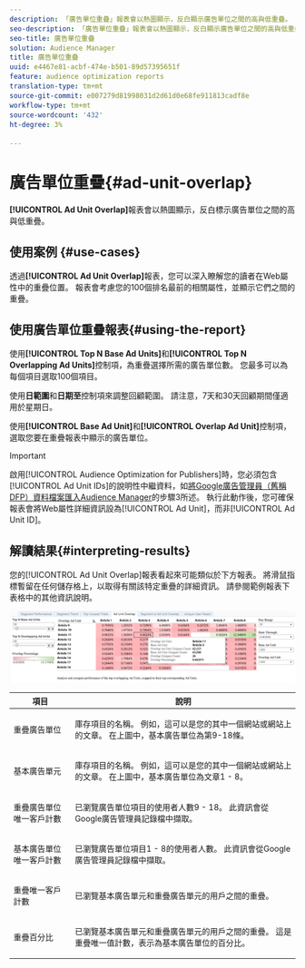 ```yaml
---
description: 「廣告單位重疊」報表會以熱圖顯示，反白顯示廣告單位之間的高與低重疊。
seo-description: 「廣告單位重疊」報表會以熱圖顯示，反白顯示廣告單位之間的高與低重疊。
seo-title: 廣告單位重疊
solution: Audience Manager
title: 廣告單位重疊
uuid: e4467e81-acbf-474e-b501-89d57395651f
feature: audience optimization reports
translation-type: tm+mt
source-git-commit: e007279d81998031d2d61d0e68fe911813cadf8e
workflow-type: tm+mt
source-wordcount: '432'
ht-degree: 3%

---
```



# 廣告單位重疊{#ad-unit-overlap}

**[!UICONTROL Ad Unit Overlap]**&#x200B;報表會以熱圖顯示，反白標示廣告單位之間的高與低重疊。

## 使用案例 {#use-cases}

透過&#x200B;**[!UICONTROL Ad Unit Overlap]**&#x200B;報表，您可以深入瞭解您的讀者在Web屬性中的重疊位置。 報表會考慮您的100個排名最前的相關屬性，並顯示它們之間的重疊。

## 使用廣告單位重疊報表{#using-the-report}

使用&#x200B;**[!UICONTROL Top N Base Ad Units]**&#x200B;和&#x200B;**[!UICONTROL Top N Overlapping Ad Units]**&#x200B;控制項，為重疊選擇所需的廣告單位數。 您最多可以為每個項目選取100個項目。

使用&#x200B;**日範圍**&#x200B;和&#x200B;**日期至**&#x200B;控制項來調整回顧範圍。 請注意，7天和30天回顧期間僅適用於星期日。

使用&#x200B;**[!UICONTROL Base Ad Unit]**&#x200B;和&#x200B;**[!UICONTROL Overlap Ad Unit]**&#x200B;控制項，選取您要在重疊報表中顯示的廣告單位。

>[!IMPORTANT]
>
>啟用[!UICONTROL Audience Optimization for Publishers]時，您必須包含[!UICONTROL Ad Unit IDs]的說明性中繼資料，如[將Google廣告管理員（舊稱DFP）資料檔案匯入Audience Manager](../../../reporting/audience-optimization-reports/aor-publishers/import-dfp.md)的步驟3所述。 執行此動作後，您可確保報表會將Web屬性詳細資訊設為[!UICONTROL Ad Unit]，而非[!UICONTROL Ad Unit ID]。

## 解讀結果{#interpreting-results}

您的[!UICONTROL Ad Unit Overlap]報表看起來可能類似於下方報表。 將滑鼠指標暫留在任何儲存格上，以取得有關該特定重疊的詳細資訊。 請參閱範例報表下表格中的其他資訊說明。

![](assets/publisher_ad_unit_overlap.png)

<table id="table_22340F45B1B94D3796174CB30A60E212"> 
 <thead> 
  <tr> 
   <th colname="col1" class="entry"> 項目 </th> 
   <th colname="col2" class="entry"> 說明 </th> 
  </tr>
 </thead>
 <tbody> 
  <tr> 
   <td colname="col1"> <p><span class="wintitle"> 重疊廣告單位</span> </p> </td> 
   <td colname="col2"> <p>庫存項目的名稱。 例如，這可以是您的其中一個網站或網站上的文章。 在上圖中，基本廣告單位為第9-18條。 </p> </td> 
  </tr> 
  <tr> 
   <td colname="col1"> <p><span class="wintitle"> 基本廣告單元</span> </p> </td> 
   <td colname="col2"> <p>庫存項目的名稱。 例如，這可以是您的其中一個網站或網站上的文章。 在上圖中，基本廣告單位為文章1 - 8。 </p> </td> 
  </tr> 
  <tr> 
   <td colname="col1"> <p><span class="wintitle"> 重疊廣告單位唯一客戶計數</span> </p> </td> 
   <td colname="col2"> <p>已瀏覽廣告單位項目的使用者人數9 - 18。 此資訊會從Google廣告管理員記錄檔中擷取。 </p> </td> 
  </tr> 
  <tr> 
   <td colname="col1"> <p><span class="wintitle"> 基本廣告單位唯一客戶計數</span> </p> </td> 
   <td colname="col2"> <p>已瀏覽廣告單位項目1 - 8的使用者人數。 此資訊會從Google廣告管理員記錄檔中擷取。 </p> </td> 
  </tr> 
  <tr> 
   <td colname="col1"> <p><span class="wintitle"> 重疊唯一客戶計數</span> </p> </td> 
   <td colname="col2"> <p>已瀏覽<span class="wintitle">基本廣告單元</span>和<span class="wintitle">重疊廣告單元</span>的用戶之間的重疊。 </p> </td> 
  </tr> 
  <tr> 
   <td colname="col1"> <p><span class="wintitle"> 重疊百分比</span> </p> </td> 
   <td colname="col2"> <p>已瀏覽<span class="wintitle">基本廣告單元</span>和<span class="wintitle">重疊廣告單元</span>的用戶之間的重疊。 這是<span class="wintitle">重疊唯一值計數</span>，表示為<span class="wintitle">基本廣告單位</span>的百分比。 </p> </td> 
  </tr> 
 </tbody> 
</table>
